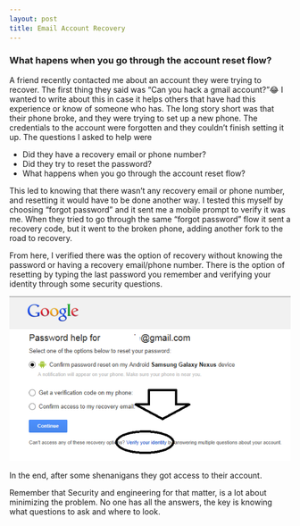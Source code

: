 ```yaml
---
layout: post
title: Email Account Recovery
---
```


### What hapens when you go through the account reset flow? 

A friend recently contacted me about an account they were trying to recover. The first thing they said was “Can you hack a gmail account?”😂  I wanted to write about this in case it helps others that have had this experience or know of someone who has. 
The long story short was that their phone broke, and they were trying to set up a new phone. The credentials to the account were forgotten and they couldn’t finish setting it up. The questions I asked to help were 

* Did they have a recovery email or phone number? 
* Did they try to reset the password? 
* What happens when you go through the account reset flow? 


This led to knowing that there wasn’t any recovery email or phone number, and resetting it would have to be done another way. I tested this myself by choosing “forgot password” and it sent me a mobile prompt to verify it was me. When they tried to go through the same “forgot password” flow it sent a recovery code, but it went to the broken phone, adding another fork to the road to recovery.

From here, I verified there was the option of recovery without knowing the password or having a recovery email/phone number. There is the option of resetting by typing the last password you remember and verifying your identity through some security questions. 


![Google Account Recovery](/images/google_recovery.png)

In the end, after some shenanigans they got access to their account. 

Remember that Security and engineering for that matter, is a lot about minimizing the problem.  No one has all the answers, the key is knowing what questions to ask and where to look. 
